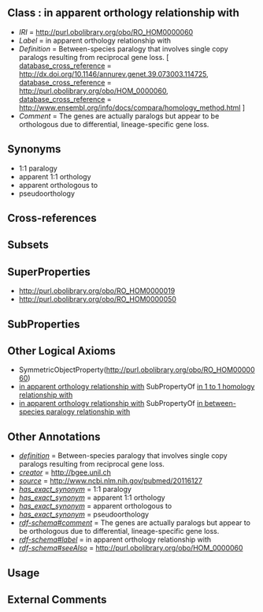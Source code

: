 
## Class : in apparent orthology relationship with

 * *IRI* = http://purl.obolibrary.org/obo/RO_HOM0000060
 * *Label* = in apparent orthology relationship with
 * *Definition* = Between-species paralogy that involves single copy paralogs resulting from reciprocal gene loss. [ [database_cross_reference](../../ef/oboInOwl#hasDbXref.md) = http://dx.doi.org/10.1146/annurev.genet.39.073003.114725, [database_cross_reference](../../ef/oboInOwl#hasDbXref.md) = http://purl.obolibrary.org/obo/HOM_0000060, [database_cross_reference](../../ef/oboInOwl#hasDbXref.md) = http://www.ensembl.org/info/docs/compara/homology_method.html ]
 * *Comment* = The genes are actually paralogs but appear to be orthologous due to differential, lineage-specific gene loss.

## Synonyms

 * 1:1 paralogy
 * apparent 1:1 orthology
 * apparent orthologous to
 * pseudoorthology

## Cross-references


## Subsets


## SuperProperties

 * <http://purl.obolibrary.org/obo/RO_HOM0000019>
 * <http://purl.obolibrary.org/obo/RO_HOM0000050>

## SubProperties


## Other Logical Axioms

 * SymmetricObjectProperty(<http://purl.obolibrary.org/obo/RO_HOM0000060>)
 * [in apparent orthology relationship with](../../RO/60/RO_HOM0000060.md) SubPropertyOf [in 1 to 1 homology relationship with](../../RO/19/RO_HOM0000019.md)
 * [in apparent orthology relationship with](../../RO/60/RO_HOM0000060.md) SubPropertyOf [in between-species paralogy relationship with](../../RO/50/RO_HOM0000050.md)

## Other Annotations

 * *[definition](../../IAO/15/IAO_0000115.md)* = Between-species paralogy that involves single copy paralogs resulting from reciprocal gene loss.
 * *[creator](../../or/creator.md)* = http://bgee.unil.ch
 * *[source](../../ce/source.md)* = http://www.ncbi.nlm.nih.gov/pubmed/20116127
 * *[has_exact_synonym](../../ym/oboInOwl#hasExactSynonym.md)* = 1:1 paralogy
 * *[has_exact_synonym](../../ym/oboInOwl#hasExactSynonym.md)* = apparent 1:1 orthology
 * *[has_exact_synonym](../../ym/oboInOwl#hasExactSynonym.md)* = apparent orthologous to
 * *[has_exact_synonym](../../ym/oboInOwl#hasExactSynonym.md)* = pseudoorthology
 * *[rdf-schema#comment](../../nt/rdf-schema#comment.md)* = The genes are actually paralogs but appear to be orthologous due to differential, lineage-specific gene loss.
 * *[rdf-schema#label](../../el/rdf-schema#label.md)* = in apparent orthology relationship with
 * *[rdf-schema#seeAlso](../../so/rdf-schema#seeAlso.md)* = http://purl.obolibrary.org/obo/HOM_0000060

## Usage


## External Comments

